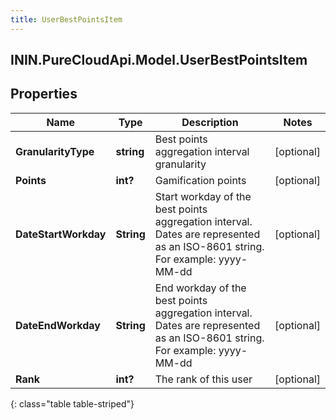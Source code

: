 ```yaml
---
title: UserBestPointsItem
---
```

## ININ.PureCloudApi.Model.UserBestPointsItem

## Properties

|Name | Type | Description | Notes|
|------------ | ------------- | ------------- | -------------|
| **GranularityType** | **string** | Best points aggregation interval granularity | [optional] |
| **Points** | **int?** | Gamification points | [optional] |
| **DateStartWorkday** | **String** | Start workday of the best points aggregation interval. Dates are represented as an ISO-8601 string. For example: yyyy-MM-dd | [optional] |
| **DateEndWorkday** | **String** | End workday of the best points aggregation interval. Dates are represented as an ISO-8601 string. For example: yyyy-MM-dd | [optional] |
| **Rank** | **int?** | The rank of this user | [optional] |
{: class="table table-striped"}


